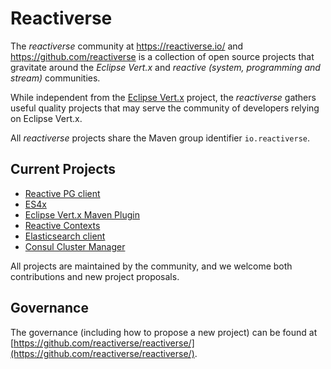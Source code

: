 # Reactiverse

The _reactiverse_ community at https://reactiverse.io/ and https://github.com/reactiverse is a collection of open source projects that gravitate around the _Eclipse Vert.x_ and _reactive (system, programming and stream)_ communities.

While independent from the [Eclipse Vert.x](https://vertx.io/) project, the _reactiverse_ gathers useful quality projects that may serve the community of developers relying on Eclipse Vert.x.

All _reactiverse_ projects share the Maven group identifier `io.reactiverse`.

## Current Projects

* [Reactive PG client](/reactive-pg-client)
* [ES4x](/es4x)
* [Eclipse Vert.x Maven Plugin](/vertx-maven-plugin)
* [Reactive Contexts](/reactive-contexts)
* [Elasticsearch client](/elasticsearch-client)
* [Consul Cluster Manager](/consul-cluster-manager)

All projects are maintained by the community, and we welcome both contributions and new project proposals.

## Governance

The governance (including how to propose a new project) can be found at [https://github.com/reactiverse/reactiverse/](https://github.com/reactiverse/reactiverse/).
